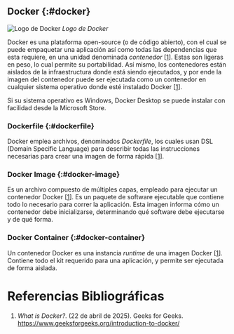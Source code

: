 ## Docker {:#docker}

<div class="center">
    <img src="../assets/images/logo/docker.png" alt="Logo de Docker" 
class="logo--3rd-party">
    <i>Logo de Docker</i>
</div>

Docker es una plataforma open-source (o de código abierto), con el cual se puede empaquetar una aplicación así como todas las dependencias que esta requiere, en una unidad denominada
*contenedor* [[1](#what-is-docker)]. Estas son ligeras en peso, lo cual permite su portabilidad. Así mismo, los contenedores están aislados de la infraestructura donde está siendo ejecutados, y por ende la imagen del contenedor puede ser ejecutada como un contenedor en cualquier sistema operativo donde esté instalado Docker [[1](#what-is-docker)].

Si su sistema operativo es Windows, Docker Desktop se puede instalar con facilidad desde la Microsoft Store.

### Dockerfile {:#dockerfile}

Docker emplea archivos, denominados
*Dockerfile*, los cuales usan DSL (Domain Specific Language) para describir todas las instrucciones necesarias para crear una imagen de forma rápida [[1](#what-is-docker)].

### Docker Image {:#docker-image}

Es un archivo compuesto de múltiples capas, empleado para ejecutar un
contenedor Docker [[1](#what-is-docker)]. Es un paquete de software ejecutable
que contiene todo lo necesario para correr la aplicación. Esta imagen informa cómo un contenedor debe inicializarse, determinando qué software debe ejecutarse y de qué forma.

### Docker Container {:#docker-container}

Un contenedor Docker es una instancia
*runtime* de una imagen Docker [[1](#what-is-docker)]. Contiene todo el kit requerido para una aplicación, y permite ser ejecutada de forma aislada.

# Referencias Bibliográficas

1. *What is Docker?*. (22 de abril de 2025). Geeks for Geeks. <a
   id="what-is-docker" href="https://www.geeksforgeeks.org/introduction-to-docker/">https://www.geeksforgeeks.org/introduction-to-docker/</a>

